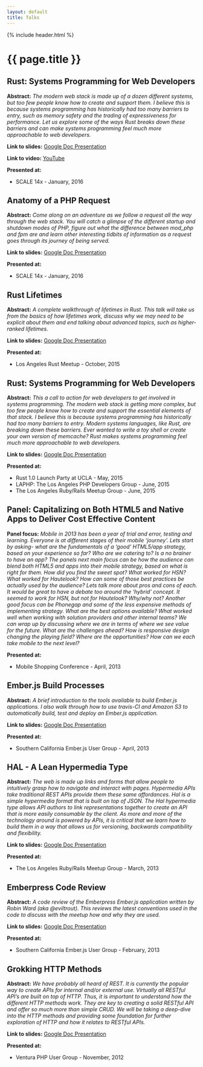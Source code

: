 ```yaml
---
layout: default
title: Talks
---
```


{% include header.html %}

# {{ page.title }}

## Rust: Systems Programming for Web Developers

**Abstract:** _The modern web stack is made up of a dozen different systems, but too few people know how to create and support them. I believe this is because systems programming has historically had too many barriers to entry, such as memory safety and the trading of expressiveness for performance. Let us explore some of the ways Rust breaks down these barriers and can make systems programming feel much more approachable to web developers._

**Link to slides:** [Google Doc Presentation](https://docs.google.com/presentation/d/1jfyzgeVrwDbN6MgVPpIIj7NHFMHoQ4HuqxbNhIWUqUg/edit?usp=sharing)

**Link to video:** [YouTube](https://www.youtube.com/watch?v=1MRY6s7vm-0&feature=youtu.be&t=1h36m30s)

**Presented at:**

   * SCALE 14x - January, 2016</li>

## Anatomy of a PHP Request

**Abstract:** _Come along on an adventure as we follow a request all the way through the web stack. You will catch a glimpse of the different startup and shutdown modes of PHP, figure out what the difference between mod_php and fpm are and learn other interesting tidbits of information as a request goes through its journey of being served._

**Link to slides:** [Google Doc Presentation](https://docs.google.com/presentation/d/1F8SZlAzM0ZZLgIDk8B7WInMxSqLsXXRH9VyPfEGL_ZU/edit?usp=sharing)

**Presented at:**

   * SCALE 14x - January, 2016</li>

## Rust Lifetimes

**Abstract:** _A complete walkthrough of lifetimes in Rust. This talk will take us from the basics of how lifetimes work, discuss why we may need to be explicit about them and end talking about advanced topics, such as higher-ranked lifetimes._

**Link to slides:** [Google Doc Presentation](https://docs.google.com/a/hermanradtke.com/presentation/d/1ySMGJqK9yKtx5JX6n7w8j8srkgCC9YdCFKPXKLZ6Fy4/edit?usp=sharing)

**Presented at:**

   * Los Angeles Rust Meetup - October, 2015</li>

## Rust: Systems Programming for Web Developers

**Abstract:** _This a call to action for web developers to get involved in systems programming. The modern web stack is getting more complex, but too few people know how to create and support the essential elements of that stack. I believe this is because systems programming has historically had too many barriers to entry. Modern systems languages, like Rust, are breaking down these barriers. Ever wanted to write a toy shell or create your own version of memcache? Rust makes systems programming feel much more approachable to web developers._

**Link to slides:** [Google Doc Presentation](https://docs.google.com/presentation/d/1esxYcRi8a2oJy9H0jnRJ6u8zGYI3jJByyBLo-vKRAbs/edit?usp=sharing)

**Presented at:**

   * Rust 1.0 Launch Party at UCLA - May, 2015
   * LAPHP: The Los Angeles PHP Developers Group - June, 2015
   * The Los Angeles Ruby/Rails Meetup Group - June, 2015

## Panel: Capitalizing on Both HTML5 and Native Apps to Deliver Cost Effective Content

**Panel focus:** _Mobile in 2013 has been a year of trial and error, testing and learning. Everyone is at different stages of their mobile ‘journey’. Lets start by asking- what are the fundamentals of a ‘good’ HTML5/app strategy, based on your experience so far? Who are we catering to? Is a no brainer to have an app? The panels next main focus can be how the audience can blend both HTML5 and apps into their mobile strategy, based on what is right for them. How did you find the sweet spot? What worked for HSN? What worked for Hautelook? How can some of those best practices be actually used by the audience? Lets talk more about pros and cons of each. It would be great to have a debate too around the ‘hybrid’ concept. It seemed to work for HSN, but not for Hautelook? Why/why not? Another good focus can be Phonegap and some of the less expensive methods of implementing strategy. What are the best options available? What worked well when working with solution providers and other internal teams? We can wrap up by discussing where we are in terms of where we see value for the future. What are the challenges ahead? How is responsive design changing the playing field? Where are the opportunities? How can we each take mobile to the next level?_

**Presented at:**

   * Mobile Shopping Conference - April, 2013

## Ember.js Build Processes

**Abstract:** _A brief introduction to the tools available to build Ember.js applications. I also walk through how to use travis-CI and Amazon S3 to automatically build, test and deploy an Ember.js application._

**Link to slides:** [Google Doc Presentation](https://docs.google.com/presentation/d/1qF29bi_tuBugt4rvXgMxTqQoThoycSlvF_OEOAfUS7c/edit?usp=sharing)

**Presented at:**

   * Southern California Ember.js User Group - April, 2013

## HAL - A Lean Hypermedia Type

**Abstract:** _The web is made up links and forms that allow people to intuitively grasp how to navigate and interact with pages. Hypermedia APIs take traditional REST APIs provide them these same affordances. Hal is a simple hypermedia format that is built on top of JSON. The Hal hypermedia type allows API authors to link representations together to create an API that is more easily consumable by the client. As more and more of the technology around is powered by APIs, it is critical that we learn how to build them in a way that allows us for versioning, backwards compatibility and flexibility._

**Link to slides:** [Google Doc Presentation](https://docs.google.com/presentation/d/1e-0HOFUtDo-lP0Sko1tCfpnJ9IoV2Q5HgbAXibBVZkg/edit?usp=sharing)

**Presented at:**

   * The Los Angeles Ruby/Rails Meetup Group - March, 2013

## Emberpress Code Review

**Abstract:** _A code review of the Emberpress Ember.js application written by Robin Ward (aka @eviltrout). This reviews the latest conventions used in the code to discuss with the meetup how and why they are used._

**Link to slides:** [Google Doc Presentation](https://docs.google.com/presentation/d/1oigTeMMSwrX4ltGSqn5xzQdW1VbJCZFb8tK-rtTi2Ms/edit?usp=sharing)

**Presented at:**

   * Southern California Ember.js User Group - February, 2013

## Grokking HTTP Methods

**Abstract:** _We have probably all heard of REST. It is currently the popular way to create APIs for internal and/or external use. Virtually all RESTful API’s are built on top of HTTP. Thus, it is important to understand how the different HTTP methods work. They are key to creating a solid RESTful API and offer so much more than simple CRUD. We will be taking a deep-dive into the HTTP methods and providing some foundation for further exploration of HTTP and how it relates to RESTful APIs._

**Link to slides:** [Google Doc Presentation](https://docs.google.com/presentation/d/1A7qabDigO0zJEJOpdjN2pQnCTg7TdPqCszYBNq1tpd0/edit?usp=sharing)

**Presented at:**

   * Ventura PHP User Group - November, 2012
